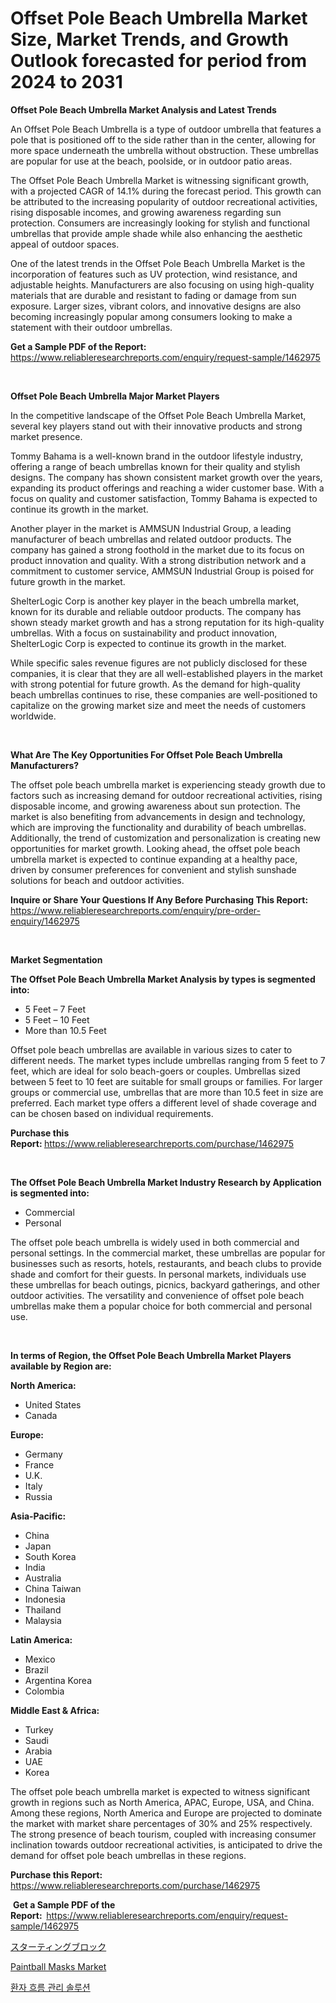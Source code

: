 <p><h1>Offset Pole Beach Umbrella Market Size, Market Trends, and Growth Outlook forecasted for period from 2024 to 2031</h1></p><p><strong>Offset Pole Beach Umbrella Market Analysis and Latest Trends</strong></p>
<p><p>An Offset Pole Beach Umbrella is a type of outdoor umbrella that features a pole that is positioned off to the side rather than in the center, allowing for more space underneath the umbrella without obstruction. These umbrellas are popular for use at the beach, poolside, or in outdoor patio areas.</p><p>The Offset Pole Beach Umbrella Market is witnessing significant growth, with a projected CAGR of 14.1% during the forecast period. This growth can be attributed to the increasing popularity of outdoor recreational activities, rising disposable incomes, and growing awareness regarding sun protection. Consumers are increasingly looking for stylish and functional umbrellas that provide ample shade while also enhancing the aesthetic appeal of outdoor spaces.</p><p>One of the latest trends in the Offset Pole Beach Umbrella Market is the incorporation of features such as UV protection, wind resistance, and adjustable heights. Manufacturers are also focusing on using high-quality materials that are durable and resistant to fading or damage from sun exposure. Larger sizes, vibrant colors, and innovative designs are also becoming increasingly popular among consumers looking to make a statement with their outdoor umbrellas.</p></p>
<p><strong>Get a Sample PDF of the Report:&nbsp;</strong> <a href="https://www.reliableresearchreports.com/enquiry/request-sample/1462975">https://www.reliableresearchreports.com/enquiry/request-sample/1462975</a></p>
<p>&nbsp;</p>
<p><strong>Offset Pole Beach Umbrella Major Market Players</strong></p>
<p><p>In the competitive landscape of the Offset Pole Beach Umbrella Market, several key players stand out with their innovative products and strong market presence. </p><p>Tommy Bahama is a well-known brand in the outdoor lifestyle industry, offering a range of beach umbrellas known for their quality and stylish designs. The company has shown consistent market growth over the years, expanding its product offerings and reaching a wider customer base. With a focus on quality and customer satisfaction, Tommy Bahama is expected to continue its growth in the market.</p><p>Another player in the market is AMMSUN Industrial Group, a leading manufacturer of beach umbrellas and related outdoor products. The company has gained a strong foothold in the market due to its focus on product innovation and quality. With a strong distribution network and a commitment to customer service, AMMSUN Industrial Group is poised for future growth in the market.</p><p>ShelterLogic Corp is another key player in the beach umbrella market, known for its durable and reliable outdoor products. The company has shown steady market growth and has a strong reputation for its high-quality umbrellas. With a focus on sustainability and product innovation, ShelterLogic Corp is expected to continue its growth in the market.</p><p>While specific sales revenue figures are not publicly disclosed for these companies, it is clear that they are all well-established players in the market with strong potential for future growth. As the demand for high-quality beach umbrellas continues to rise, these companies are well-positioned to capitalize on the growing market size and meet the needs of customers worldwide.</p></p>
<p>&nbsp;</p>
<p><strong>What Are The Key Opportunities For Offset Pole Beach Umbrella Manufacturers?</strong></p>
<p><p>The offset pole beach umbrella market is experiencing steady growth due to factors such as increasing demand for outdoor recreational activities, rising disposable income, and growing awareness about sun protection. The market is also benefiting from advancements in design and technology, which are improving the functionality and durability of beach umbrellas. Additionally, the trend of customization and personalization is creating new opportunities for market growth. Looking ahead, the offset pole beach umbrella market is expected to continue expanding at a healthy pace, driven by consumer preferences for convenient and stylish sunshade solutions for beach and outdoor activities.</p></p>
<p><strong>Inquire or Share Your Questions If Any Before Purchasing This Report:</strong> <a href="https://www.reliableresearchreports.com/enquiry/pre-order-enquiry/1462975">https://www.reliableresearchreports.com/enquiry/pre-order-enquiry/1462975</a></p>
<p>&nbsp;</p>
<p><strong>Market Segmentation</strong></p>
<p><strong>The Offset Pole Beach Umbrella Market Analysis by types is segmented into:</strong></p>
<p><ul><li>5 Feet – 7 Feet</li><li>5 Feet – 10 Feet</li><li>More than 10.5 Feet</li></ul></p>
<p><p>Offset pole beach umbrellas are available in various sizes to cater to different needs. The market types include umbrellas ranging from 5 feet to 7 feet, which are ideal for solo beach-goers or couples. Umbrellas sized between 5 feet to 10 feet are suitable for small groups or families. For larger groups or commercial use, umbrellas that are more than 10.5 feet in size are preferred. Each market type offers a different level of shade coverage and can be chosen based on individual requirements.</p></p>
<p><strong>Purchase this Report:&nbsp;</strong><a href="https://www.reliableresearchreports.com/purchase/1462975">https://www.reliableresearchreports.com/purchase/1462975</a></p>
<p>&nbsp;</p>
<p><strong>The Offset Pole Beach Umbrella Market Industry Research by Application is segmented into:</strong></p>
<p><ul><li>Commercial</li><li>Personal</li></ul></p>
<p><p>The offset pole beach umbrella is widely used in both commercial and personal settings. In the commercial market, these umbrellas are popular for businesses such as resorts, hotels, restaurants, and beach clubs to provide shade and comfort for their guests. In personal markets, individuals use these umbrellas for beach outings, picnics, backyard gatherings, and other outdoor activities. The versatility and convenience of offset pole beach umbrellas make them a popular choice for both commercial and personal use.</p></p>
<p>&nbsp;</p>
<p><strong>In terms of Region, the Offset Pole Beach Umbrella Market Players available by Region are:</strong></p>
<p>
    <p> <strong> North America: </strong>
        <ul>
            <li>United States</li>
            <li>Canada</li>
        </ul>
        </p> 
    <p> <strong> Europe: </strong>
        <ul>
            <li>Germany</li>
            <li>France</li>
            <li>U.K.</li>
            <li>Italy</li>
            <li>Russia</li>
        </ul>
        </p> 
    <p> <strong> Asia-Pacific: </strong>
        <ul>
            <li>China</li>
            <li>Japan</li>
            <li>South Korea</li>
            <li>India</li>
            <li>Australia</li>
            <li>China Taiwan</li>
            <li>Indonesia</li>
            <li>Thailand</li>
            <li>Malaysia</li>
        </ul>
        </p> 
    <p> <strong> Latin America: </strong>
        <ul>
            <li>Mexico</li>
            <li>Brazil</li>
            <li>Argentina Korea</li>
            <li>Colombia</li>
        </ul>
        </p> 
    <p> <strong> Middle East & Africa: </strong>
        <ul>
            <li>Turkey</li>
            <li>Saudi</li>
            <li>Arabia</li>
            <li>UAE</li>
            <li>Korea</li>
        </ul>
    </p>
    </p>
<p><p>The offset pole beach umbrella market is expected to witness significant growth in regions such as North America, APAC, Europe, USA, and China. Among these regions, North America and Europe are projected to dominate the market with market share percentages of 30% and 25% respectively. The strong presence of beach tourism, coupled with increasing consumer inclination towards outdoor recreational activities, is anticipated to drive the demand for offset pole beach umbrellas in these regions.</p></p>
<p><strong>Purchase this Report: </strong><a href="https://www.reliableresearchreports.com/purchase/1462975">https://www.reliableresearchreports.com/purchase/1462975</a></p>
<p>&nbsp;<strong>Get a Sample PDF of the Report:&nbsp;&nbsp;</strong><a href="https://www.reliableresearchreports.com/enquiry/request-sample/1462975">https://www.reliableresearchreports.com/enquiry/request-sample/1462975</a></p>
<p><strong></strong></p>
<p><p><a href="https://github.com/xnljig2898992/Market-Research-Report-List-1/blob/main/11627807427.md">スターティングブロック</a></p><p><a href="https://github.com/PeterParrish5/Market-Research-Report-List-4/blob/main/paintball-masks-market.md">Paintball Masks Market</a></p><p><a href="https://github.com/vsap75a286l/Market-Research-Report-List-1/blob/main/21505926412.md">환자 흐름 관리 솔루션</a></p></p>
